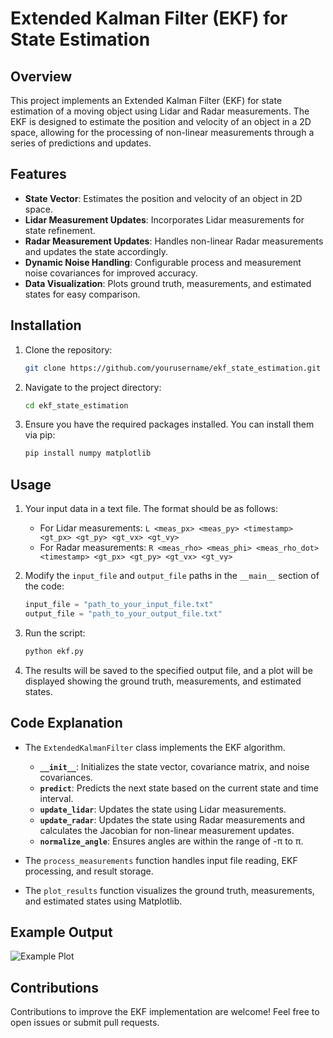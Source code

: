 # Extended Kalman Filter (EKF) for State Estimation

## Overview

This project implements an Extended Kalman Filter (EKF) for state estimation of a moving object using Lidar and Radar measurements. The EKF is designed to estimate the position and velocity of an object in a 2D space, allowing for the processing of non-linear measurements through a series of predictions and updates.

## Features

- **State Vector**: Estimates the position and velocity of an object in 2D space.
- **Lidar Measurement Updates**: Incorporates Lidar measurements for state refinement.
- **Radar Measurement Updates**: Handles non-linear Radar measurements and updates the state accordingly.
- **Dynamic Noise Handling**: Configurable process and measurement noise covariances for improved accuracy.
- **Data Visualization**: Plots ground truth, measurements, and estimated states for easy comparison.

## Installation

1. Clone the repository:
    ```bash
    git clone https://github.com/yourusername/ekf_state_estimation.git
    ```

2. Navigate to the project directory:
    ```bash
    cd ekf_state_estimation
    ```

3. Ensure you have the required packages installed. You can install them via pip:
    ```bash
    pip install numpy matplotlib
    ```

## Usage

1. Your input data in a text file. The format should be as follows:
    - For Lidar measurements: `L <meas_px> <meas_py> <timestamp> <gt_px> <gt_py> <gt_vx> <gt_vy>`
    - For Radar measurements: `R <meas_rho> <meas_phi> <meas_rho_dot> <timestamp> <gt_px> <gt_py> <gt_vx> <gt_vy>`
    


2. Modify the `input_file` and `output_file` paths in the `__main__` section of the code:
    ```python
    input_file = "path_to_your_input_file.txt"
    output_file = "path_to_your_output_file.txt"
    ```

3. Run the script:
    ```bash
    python ekf.py
    ```

4. The results will be saved to the specified output file, and a plot will be displayed showing the ground truth, measurements, and estimated states.

## Code Explanation

- The `ExtendedKalmanFilter` class implements the EKF algorithm.
    - **`__init__`**: Initializes the state vector, covariance matrix, and noise covariances.
    - **`predict`**: Predicts the next state based on the current state and time interval.
    - **`update_lidar`**: Updates the state using Lidar measurements.
    - **`update_radar`**: Updates the state using Radar measurements and calculates the Jacobian for non-linear measurement updates.
    - **`normalize_angle`**: Ensures angles are within the range of -π to π.
    
- The `process_measurements` function handles input file reading, EKF processing, and result storage.
- The `plot_results` function visualizes the ground truth, measurements, and estimated states using Matplotlib.

## Example Output

![Example Plot](path_to_example_plot.png)

## Contributions

Contributions to improve the EKF implementation are welcome! Feel free to open issues or submit pull requests.

